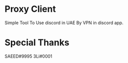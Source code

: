 # Proxy Client
Simple Tool To Use discord in UAE By VPN in discord app.  <br>
# Special Thanks
SAEED#9995
3Li#0001

